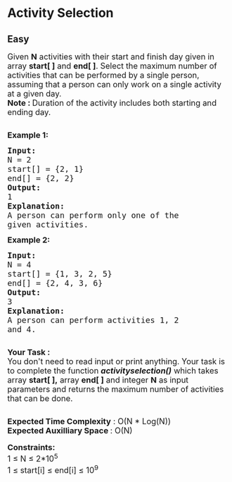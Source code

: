 # Activity Selection
## Easy 
<div class="problem-statement" style="user-select: auto;">
                <p style="user-select: auto;"></p><p style="user-select: auto;"><span style="font-size: 18px; user-select: auto;">Given <strong style="user-select: auto;">N</strong>&nbsp;activities with their start and finish day given in array <strong style="user-select: auto;">start[ ]</strong> and <strong style="user-select: auto;">end[ ]</strong>. Select the maximum number of activities that can be performed by a single person, assuming that a person can only work on a single activity at a given day.</span><br style="user-select: auto;">
<span style="font-size: 18px; user-select: auto;"><strong style="user-select: auto;">Note :&nbsp;</strong>Duration of the activity includes both starting and ending day.</span></p>

<p style="user-select: auto;"><br style="user-select: auto;">
<span style="font-size: 18px; user-select: auto;"><strong style="user-select: auto;">Example 1:</strong></span></p>

<pre style="user-select: auto;"><span style="font-size: 18px; user-select: auto;"><strong style="user-select: auto;">Input:
</strong>N = 2
start[] = {2, 1}
end[] = {2, 2}
<strong style="user-select: auto;">Output: 
</strong>1<strong style="user-select: auto;">
Explanation:</strong>
A person can perform only one of the
given activities.</span>
</pre>

<p style="user-select: auto;"><span style="font-size: 18px; user-select: auto;"><strong style="user-select: auto;">Example 2:</strong></span></p>

<pre style="user-select: auto;"><span style="font-size: 18px; user-select: auto;"><strong style="user-select: auto;">Input:
</strong>N = 4
start[] = {1, 3, 2, 5}
end[] = {2, 4, 3, 6}
<strong style="user-select: auto;">Output: 
</strong>3<strong style="user-select: auto;">
Explanation:
</strong>A person can perform activities 1, 2
and 4.</span>
</pre>

<p style="user-select: auto;"><br style="user-select: auto;">
<span style="font-size: 18px; user-select: auto;"><strong style="user-select: auto;">Your Task :</strong><br style="user-select: auto;">
You don't need to read input or print anything. Your task is to complete the function <em style="user-select: auto;"><strong style="user-select: auto;">activityselection()</strong></em>&nbsp;which takes array&nbsp;<strong style="user-select: auto;">start[ ],</strong>&nbsp;array <strong style="user-select: auto;">end[ ]</strong> and integer&nbsp;<strong style="user-select: auto;">N</strong>&nbsp;as input parameters&nbsp;and returns&nbsp;the maximum number of activities that can be done.</span></p>

<p style="user-select: auto;"><br style="user-select: auto;">
<span style="font-size: 18px; user-select: auto;"><strong style="user-select: auto;">Expected Time Complexity</strong> : O(N * Log(N))<br style="user-select: auto;">
<strong style="user-select: auto;">Expected Auxilliary Space </strong>: O(N)</span><br style="user-select: auto;">
<br style="user-select: auto;">
<span style="font-size: 18px; user-select: auto;"><strong style="user-select: auto;">Constraints:</strong><br style="user-select: auto;">
1 ≤ N ≤&nbsp;2*10<sup style="user-select: auto;">5</sup><br style="user-select: auto;">
1 ≤&nbsp;start[i] ≤&nbsp;end[i] ≤&nbsp;10<sup style="user-select: auto;">9</sup></span></p>
 <p style="user-select: auto;"></p>
            </div>
